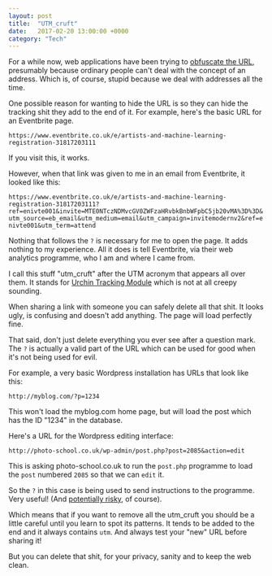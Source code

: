 ```yaml
---
layout: post
title:  "UTM_cruft"
date:   2017-02-20 13:00:00 +0000
category: "Tech"
---
```


For a while now, web applications have been trying to [obfuscate the URL](http://osxdaily.com/2014/10/20/show-full-website-url-address-safari-mac-os-x/), presumably because ordinary people can't deal with the concept of an address. Which is, of course, stupid because we deal with addresses all the time. 

One possible reason for wanting to hide the URL is so they can hide the tracking shit they add to the end of it. For example, here's the basic URL for an Eventbrite page. 

`https://www.eventbrite.co.uk/e/artists-and-machine-learning-registration-31817203111`

If you visit this, it works. 

However, when that link was given to me in an email from Eventbrite, it looked like this: 

`https://www.eventbrite.co.uk/e/artists-and-machine-learning-registration-31817203111?ref=enivte001&invite=MTE0NTczNDMvcGV0ZWFzaHRvbkBnbWFpbC5jb20vMA%3D%3D&utm_source=eb_email&utm_medium=email&utm_campaign=invitemodernv2&ref=enivte001&utm_term=attend`

Nothing that follows the `?` is necessary for me to open the page. It adds nothing to my experience. All it does is tell Eventbrite, via their web analytics programme, who I am and where I came from. 

I call this stuff "utm_cruft" after the UTM acronym that appears all over them. It stands for [Urchin Tracking Module](https://support.google.com/urchin/answer/28307?hl=en) which is not at all creepy sounding. 

When sharing a link with someone you can safely delete all that shit. It looks ugly, is confusing and doesn't add anything. The page will load perfectly fine. 

That said, don't just delete everything you ever see after a question mark. The `?` is actually a valid part of the URL which can be used for good when it's not being used for evil. 

For example, a very basic Wordpress installation has URLs that look like this:

`http://myblog.com/?p=1234`

This won't load the myblog.com home page, but will load the post which has the ID "1234" in the database. 

Here's a URL for the Wordpress editing interface: 

`http://photo-school.co.uk/wp-admin/post.php?post=2085&action=edit`

This is asking photo-school.co.uk to run the `post.php` programme to load the `post` numbered `2085` so that we can `edit` it. 

So the `?` in this case is being used to send instructions to the programme. Very useful! (And [potentially risky](http://www.derby-web-design-agency.co.uk/blog-post/what-is-and-how-to-prevent-url-injections-in-php/11/), of course). 

Which means that if you want to remove all the utm_cruft you should be a little careful until you learn to spot its patterns. It tends to be added to the end and it always contains `utm`. And always test your "new" URL before sharing it! 

But you can delete that shit, for your privacy, sanity and to keep the web clean. 